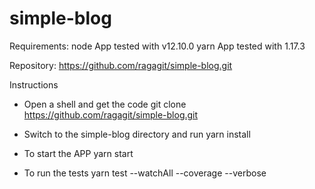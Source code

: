 # simple-blog

Requirements:
node
    App tested with v12.10.0
yarn 
    App tested with 1.17.3

Repository:
    https://github.com/ragagit/simple-blog.git

Instructions
- Open a shell and get the code
    git clone https://github.com/ragagit/simple-blog.git

- Switch to the simple-blog directory and run
    yarn install

- To start the APP
    yarn start

- To run the tests
    yarn test --watchAll --coverage --verbose

